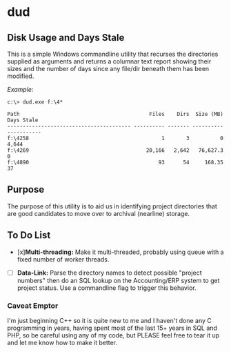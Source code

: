# dud
## Disk Usage and Days Stale

This is a simple Windows commandline utility that recurses the directories supplied as arguments and returns a columnar text report showing their sizes and the number of days since any file/dir beneath them has been modified.

_Example:_

    c:\> dud.exe f:\4*
    
    Path                                          Files    Dirs  Size (MB)  Days Stale
    ---------------------------------------- ---------- ------- ---------- -----------
    f:\4258                                           1       3          0       4,644
    f:\4269                                      20,166   2,642   76,627.3           0
    f:\4890                                          93      54     168.35          37

## Purpose
The purpose of this utility is to aid us in identifying project directories that are good candidates to move over to archival (nearline) storage.

## To Do List
- [x]**Multi-threading:** Make it multi-threaded, probably using queue with a fixed number of worker threads.
- [ ] **Data-Link:** Parse the directory names to detect possible "project numbers" then do an SQL lookup on the Accounting/ERP system to get project status.  Use a commandline flag to trigger this behavior.

### Caveat Emptor
I'm just beginning C++ so it is quite new to me and I haven't done any C programming in years, having spent most of the last 15+ years in SQL and PHP, so be careful using any of my code, but PLEASE feel free to tear it up and let me know how to make it better.
